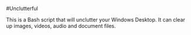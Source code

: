 #Unclutterful

This is a Bash script that will unclutter your Windows Desktop.
It can clear up images, videos, audio and document files.

